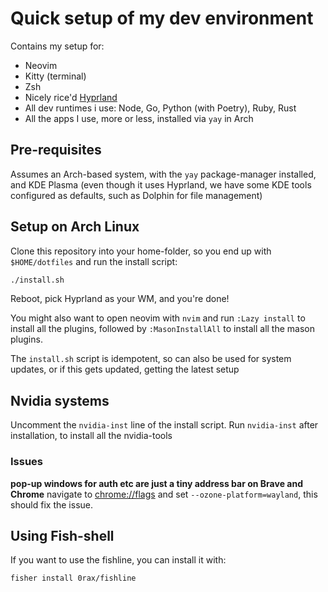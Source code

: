 # Quick setup of my dev environment
Contains my setup for:
* Neovim
* Kitty  (terminal)
* Zsh
* Nicely rice'd [Hyprland](https://hyprland.org/)
* All dev runtimes i use: Node, Go, Python (with Poetry), Ruby, Rust
* All the apps I use, more or less, installed via `yay` in Arch
## Pre-requisites
Assumes an Arch-based system, with the `yay` package-manager installed, and KDE Plasma (even though it uses Hyprland, we have some KDE tools configured as defaults, such as Dolphin for file management)

## Setup on Arch Linux
Clone this repository into your home-folder, so you end up with `$HOME/dotfiles` and run the install script:
```bash
./install.sh
```
Reboot, pick Hyprland as your WM, and you're done!

You might also want to open neovim with `nvim` and run `:Lazy install` to install all the plugins, followed by `:MasonInstallAll` to install all the mason plugins.

The `install.sh` script is idempotent, so can also be used for system updates, or if this gets updated, getting the latest setup

## Nvidia systems
Uncomment the `nvidia-inst` line of the install script.
Run `nvidia-inst` after installation, to install all the nvidia-tools

### Issues
**pop-up windows for auth etc are just a tiny address bar on Brave and Chrome**
navigate to [chrome://flags](chrome://flags) and set `--ozone-platform=wayland`, this should fix the issue.

## Using Fish-shell
If you want to use the fishline, you can install it with:
```
fisher install 0rax/fishline
```
